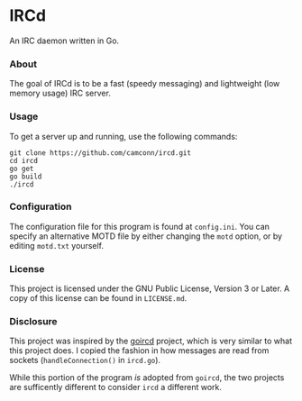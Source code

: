 # IRCd

An IRC daemon written in Go.

### About

The goal of IRCd is to be a fast (speedy messaging) and lightweight (low memory usage) IRC server.

### Usage

To get a server up and running, use the following commands:
```
git clone https://github.com/camconn/ircd.git
cd ircd
go get
go build
./ircd
```

### Configuration

The configuration file for this program is found at `config.ini`. You can specify an 
alternative MOTD file by either changing the `motd` option, or by editing `motd.txt` yourself.

### License

This project is licensed under the GNU Public License, Version 3 or Later.
A copy of this license can be found in `LICENSE.md`.

### Disclosure

This project was inspired by the [goircd](https://github.com/stargrave/goircd) project,
which is very similar to what this project does. I copied the fashion in how messages 
are read from sockets (`handleConnection()` in `ircd.go`).

While this portion of the program *is* adopted from `goircd`, the two projects are sufficently
different to consider `ircd` a different work.
